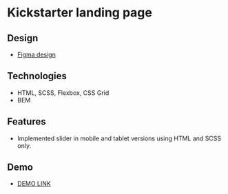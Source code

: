 # Kickstarter landing page

## Design
- [Figma design](https://www.figma.com/file/Ujp7bCFuvuJlkn8TSbQPSZ/Kickstarter_FE-students?node-id=19655%3A32&t=RNsB5mjonJcYhQ6z-0)

## Technologies
- HTML, SCSS, Flexbox, CSS Grid
- BEM

## Features
- Implemented slider in mobile and tablet versions using HTML and SCSS only.

## Demo
- [DEMO LINK](https://Oleksandr-Filo.github.io/Kickstarter_Landing_Page/)
